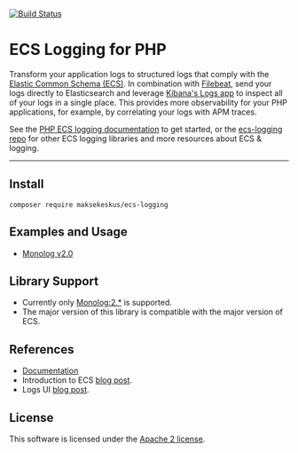 [![Build Status](https://apm-ci.elastic.co/buildStatus/icon?job=apm-agent-php%2Fecs-logging-php-mbp%2Fmain)](https://apm-ci.elastic.co/job/apm-agent-php/job/ecs-logging-php-mbp/job/main/)

# ECS Logging for PHP

Transform your application logs to structured logs that comply with the [Elastic Common Schema (ECS)](https://www.elastic.co/guide/en/ecs/current/ecs-reference.html).
In combination with [Filebeat](https://www.elastic.co/products/beats/filebeat), send your logs directly to Elasticsearch and leverage [Kibana's Logs app](https://www.elastic.co/guide/en/observability/current/monitor-logs.html) to inspect all of your logs in a single place.
This provides more observability for your PHP applications, for example, by correlating your logs with APM traces.

See the [PHP ECS logging documentation](https://www.elastic.co/guide/en/ecs-logging/php/current/intro.html) to get started, or the [ecs-logging repo](https://github.com/elastic/ecs-logging) for other ECS logging libraries and more resources about ECS & logging.

---

## Install
```
composer require maksekeskus/ecs-logging
```

## Examples and Usage
* [Monolog v2.0](https://github.com/elastic/ecs-logging-php/blob/main/docs/Monolog_v2.md)

## Library Support
* Currently only [Monolog:2.*](https://github.com/Seldaek/monolog) is supported.
* The major version of this library is compatible with the major version of ECS.

## References
* [Documentation](https://www.elastic.co/guide/en/ecs-logging/php/current/intro.html)
* Introduction to ECS [blog post](https://www.elastic.co/blog/introducing-the-elastic-common-schema).
* Logs UI [blog post](https://www.elastic.co/blog/infrastructure-and-logs-ui-new-ways-for-ops-to-interact-with-elasticsearch).

## License
This software is licensed under the [Apache 2 license](https://github.com/elastic/ecs-logging-php/blob/main/LICENSE).

